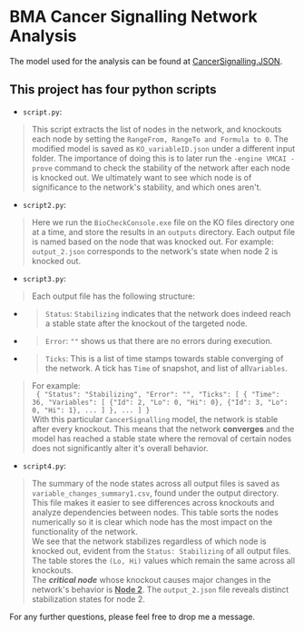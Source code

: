 # BMA Cancer Signalling Network Analysis

The model used for the analysis can be found at [CancerSignalling.JSON](https://biomodelanalyzer.org/preloaded/CancerSignalling.json).

## This project has four python scripts
- ```script.py```:
> This script extracts the list of nodes in the network, and knockouts each node by setting the ```RangeFrom, RangeTo and Formula to 0```. The modified model is saved as ```KO_variableID.json``` under a different input folder.
> The importance of doing this is to later run the ```-engine VMCAI -prove``` command to check the stability of the network after each node is knocked out. We ultimately want to see which node is of significance to the network's stability, and which ones aren't. 

- ```script2.py```:
> Here we run the ```BioCheckConsole.exe``` file on the KO files directory one at a time, and store the results in an ```outputs``` directory. Each output file is named based on the node that was knocked out.
> For example:
> ```output_2.json``` corresponds to the network's state when node 2 is knocked out.

- ```script3.py```:
> Each output file has the following structure:
 - > ```Status```: ```Stabilizing``` indicates that the network does indeed reach a stable state after the knockout of the targeted node. 
 - > ```Error```: ```""``` shows us that there are no errors during execution.
 - > ```Ticks```: This is a list of time stamps towards stable converging of the network. A tick has ```Time``` of snapshot, and list of all```Variables```.
>
> For example:\
> ``` { "Status": "Stabilizing", "Error": "", "Ticks": [ { "Time": 36, "Variables": [ {"Id": 2, "Lo": 0, "Hi": 0}, {"Id": 3, "Lo": 0, "Hi": 1}, ... ] }, ... ] }```\
> With this particular ```CancerSignalling``` model, the network is stable after every knockout. This means that the network **converges** and the model has reached a stable state where the removal of certain nodes does not significantly alter it's overall behavior.


- ```script4.py```:
> The summary of the node states across all output files is saved as ```variable_changes_summary1.csv```, found under the output directory. This file makes it easier to see differences across knockouts and analyze dependencies between nodes.
> This table sorts the nodes numerically so it is clear which node has the most impact on the functionality of the network.\
> We see that the network stabilizes regardless of which node is knocked out, evident from the ```Status: Stabilizing``` of all output files.\
> The table stores the ```(Lo, Hi)``` values which remain the same across all knockouts.\
> The **_critical node_** whose knockout causes major changes in the network's behavior is **<ins>Node 2</ins>**. The ```output_2.json``` file reveals distinct stabilization states for node 2. 


For any further questions, please feel free to drop me a message.
  
